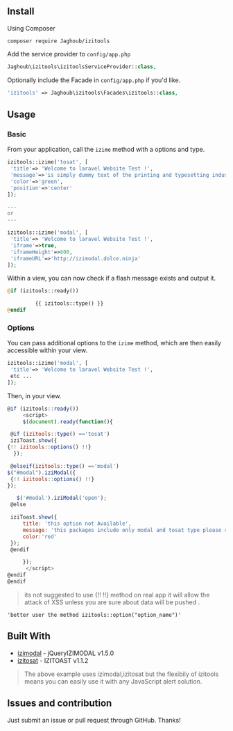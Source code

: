 ## Install

Using Composer

```
composer require Jaghoub/izitools
```

Add the service provider to `config/app.php`

```php
Jaghoub\izitools\izitoolsServiceProvider::class,
```

Optionally include the Facade in `config/app.php` if you'd like.

```php
'izitools' => Jaghoub\izitools\Facades\izitools::class,
```


## Usage

### Basic

From your application, call the `izime` method with a options and type.

```php
izitools::izime('tosat', [
 'title'=> 'Welcome to laravel Website Test !',
 'message'=>'is simply dummy text of the printing and typesetting industry. ',
 'color'=>'green',
 'position'=>'center'
]);

---
or
---

izitools::izime('modal', [
 'title'=> 'Welcome to laravel Website Test !',
 'iframe'=>true,
 'iframeHeight'=>800,
 'iframeURL'=>'http://izimodal.dolce.ninja'
]);


```

Within a view, you can now check if a flash message exists and output it.

```php
@if (izitools::ready())

         {{ izitools::type() }}
@endif
```

### Options

You can pass additional options to the `izime` method, which are then easily accessible within your view.

```php
izitools::izime('modal', [
 'title'=> 'Welcome to laravel Website Test !',
 etc ...
]);
```

Then, in your view.

```javascript
@if (izitools::ready())
     <script>
     $(document).ready(function(){

 @if (izitools::type() =='tosat')
 iziToast.show({
{!! izitools::options() !!}
  });

 @elseif(izitools::type() =='modal')
$("#modal").iziModal({
 {!! izitools::options() !!}
});

   $('#modal').iziModal('open');
 @else

 iziToast.show({
     title: 'this option not Available',
     message: 'this packages include only modal and tosat type please select one of them while sending data',
     color:'red'
 });
 @endif

     });
      </script>
@endif
@endif
```

> its not suggested to use {!! !!} method on real app it will allow the attack of XSS unless you are sure about data will be pushed .

```
'better user the method izitools::option("option_name")'
```

## Built With
* [izimodal](http://izimodal.marcelodolce.com/) - jQueryIZIMODAL v1.5.0
* [izitosat](http://izitoast.marcelodolce.com/) - IZITOAST v1.1.2

> The above example uses izimodal,izitosat but the flexibily of izitools means you can easily use it with any JavaScript alert solution.

## Issues and contribution

Just submit an issue or pull request through GitHub. Thanks!
